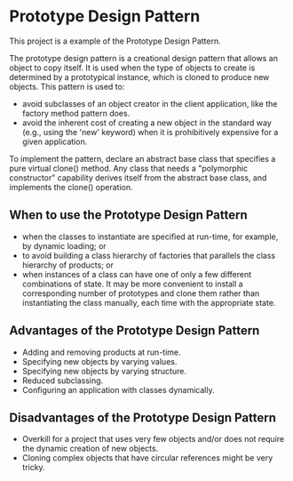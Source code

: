 # Prototype Design Pattern

This project is a example of the Prototype Design Pattern.

The prototype design pattern is a creational design pattern that allows an object to copy itself. It is used when the type of objects to create is determined by a prototypical instance, which is cloned to produce new objects. This pattern is used to:

- avoid subclasses of an object creator in the client application, like the factory method pattern does.
- avoid the inherent cost of creating a new object in the standard way (e.g., using the 'new' keyword) when it is prohibitively expensive for a given application.

To implement the pattern, declare an abstract base class that specifies a pure virtual clone() method. Any class that needs a "polymorphic constructor" capability derives itself from the abstract base class, and implements the clone() operation.


## When to use the Prototype Design Pattern

- when the classes to instantiate are specified at run-time, for example, by dynamic loading; or 
- to avoid building a class hierarchy of factories that parallels the class hierarchy of products; or
- when instances of a class can have one of only a few different combinations of state. It may be more convenient to install a corresponding number of prototypes and clone them rather than instantiating the class manually, each time with the appropriate state.

## Advantages of the Prototype Design Pattern

- Adding and removing products at run-time.
- Specifying new objects by varying values.
- Specifying new objects by varying structure.
- Reduced subclassing.
- Configuring an application with classes dynamically.

## Disadvantages of the Prototype Design Pattern    

- Overkill for a project that uses very few objects and/or does not require the dynamic creation of new objects.
- Cloning complex objects that have circular references might be very tricky.
